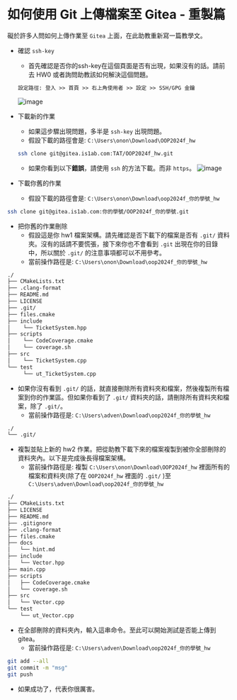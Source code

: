 # 如何使用 Git 上傳檔案至 Gitea - 重製篇

礙於許多人問如何上傳作業至 `Gitea` 上面，在此助教重新寫一篇教學文。

- 確認 `ssh-key`
    - 首先確認是否你的ssh-key在這個頁面是否有出現，如果沒有的話。請前去 HW0 或者詢問助教該如何解決這個問題。
    
    ```txt
    設定路徑: 登入 >> 首頁 >> 右上角使用者 >> 設定 >> SSH/GPG 金鑰
    ```

    ![image](https://hackmd.io/_uploads/rJ8jGhCk1x.png)

- 下載新的作業
    - 如果這步驟出現問題，多半是 `ssh-key` 出現問題。
    - 假設下載的路徑會是: `C:\Users\onon\Download\OOP2024f_hw`

    ```bash
    ssh clone git@gitea.is1ab.com:TAT/OOP2024f_hw.git
    ```

    - 如果你看到以下**錯誤**，請使用 `ssh` 的方法下載。而非 `https`。
    ![image](https://hackmd.io/_uploads/ryr7u2mxye.png)


- 下載你舊的作業
    - 假設下載的路徑會是: `C:\Users\onon\Download\oop2024f_你的學號_hw`
```bash
ssh clone git@gitea.is1ab.com:你的學號/OOP2024f_你的學號.git
```

- 把你舊的作業刪除
    - 假設這是你 hw1 檔案架構。請先確認是否下載下的檔案是否有 `.git/` 資料夾。沒有的話請不要慌張，接下來你也不會看到 `.git` 出現在你的目錄中，所以關於 `.git/` 的注意事項都可以不用參考。
    - 當前操作路徑是: `C:\Users\onon\Download\oop2024f_你的學號_hw`
```txt
./
├── CMakeLists.txt
├── .clang-format
├── README.md
├── LICENSE
├── .git/
├── files.cmake
├── include
│    └── TicketSystem.hpp
├── scripts
│    └── CodeCoverage.cmake
│    └── coverage.sh
├── src
│    └── TicketSystem.cpp
└── test
     └── ut_TicketSystem.cpp
```


- 如果你沒有看到 `.git/` 的話，就直接刪除所有資料夾和檔案，然後複製所有檔案到你的作業區。但如果你看到了 `.git/` 資料夾的話，請刪除所有資料夾和檔案，除了 `.git/`。
    - 當前操作路徑是: `C:\Users\adven\Download\oop2024f_你的學號_hw`
```txt
./
└── .git/
```

- 複製並貼上新的 hw2 作業。把從助教下載下來的檔案複製到被你全部刪除的資料夾內。以下是完成後長得檔案架構。
    - 當前操作路徑是: 複製 `C:\Users\onon\Download\OOP2024f_hw` 裡面所有的檔案和資料夾(除了在 `OOP2024f_hw` 裡面的 `.git/` )至`C:\Users\adven\Download\oop2024f_你的學號_hw`
```txt
./
├── CMakeLists.txt
├── LICENSE
├── README.md
├── .gitignore
├── .clang-format
├── files.cmake
├── docs
│   └── hint.md
├── include
│   └── Vector.hpp
├── main.cpp
├── scripts
│   ├── CodeCoverage.cmake
│   └── coverage.sh
├── src
│   └── Vector.cpp
└── test
    └── ut_Vector.cpp
```

- 在全部刪除的資料夾內，輸入這串命令。至此可以開始測試是否能上傳到 gitea。
    - 當前操作路徑是: `C:\Users\adven\Download\oop2024f_你的學號_hw`
```bash
git add --all
git commit -m "msg"
git push
```

- 如果成功了，代表你很厲害。


